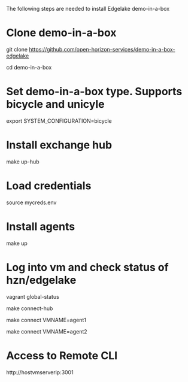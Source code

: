 The following steps are needed to install Edgelake demo-in-a-box


# Clone demo-in-a-box
git clone https://github.com/open-horizon-services/demo-in-a-box-edgelake

cd demo-in-a-box

# Set demo-in-a-box type.  Supports bicycle and unicyle
export SYSTEM_CONFIGURATION=bicycle

# Install exchange hub
make up-hub

# Load credentials
source mycreds.env

# Install agents
make up

# Log into vm and check status of hzn/edgelake
vagrant global-status

make connect-hub

make connect VMNAME=agent1

make connect VMNAME=agent2

# Access to Remote CLI
http://hostvmserverip:3001
